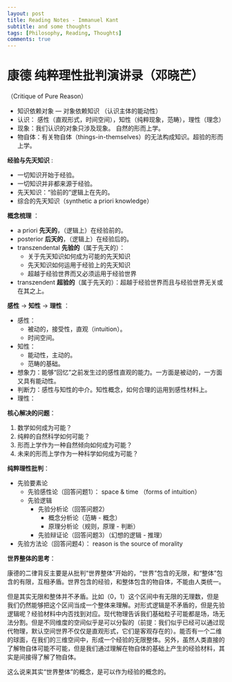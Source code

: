 ```yaml
---
layout: post
title: Reading Notes - Immanuel Kant
subtitle: and some thoughts
tags: [Philosophy, Reading, Thoughts]
comments: true
---
```


# 康德 纯粹理性批判演讲录（邓晓芒）

（Critique of Pure Reason）

* 知识依赖对象 — 对象依赖知识 （认识主体的能动性）
* 认识： 感性（直观形式，时间空间），知性（纯粹现象，范畴），理性（理念）
* 现象：我们认识的对象只涉及现象。 自然的形而上学。
* 物自体：有关物自体（things-in-themselves）的无法构成知识。超验的形而上学。

**经验与先天知识** :

* 一切知识开始于经验。
* 一切知识并非都来源于经验。
* 先天知识：“验前的”逻辑上在先的。
* 综合的先天知识（synthetic a priori knowledge）

**概念梳理** ：

* a priori **先天的**，（逻辑上）在经验前的。
* posterior **后天的**，（逻辑上）在经验后的。
* transzendental **先验的**（属于先天的）：
    * 关于先天知识如何成为可能的先天知识
    * 先天知识如何运用于经验上的先天知识
    * 超越于经验世界而又必须运用于经验世界
* transzendent **超验的**（属于先天的）：超越于经验世界而且与经验世界无关或在其之上。

**感性** -> **知性** -> **理性** ：

* 感性：
    * 被动的，接受性，直观（intuition）。
    * 时间空间。
* 知性：
    * 能动性，主动的。
    * 范畴的基础。
* 想象力：能够“回忆”之前发生过的感性直观的能力。一方面是被动的，一方面又具有能动性。
* 判断力：感性与知性的中介。知性概念，如何合理的运用到感性材料上。
* 理性：

**核心解决的问题**：

1. 数学如何成为可能？
2. 纯粹的自然科学如何可能？
3. 形而上学作为一种自然倾向如何成为可能？
4. 未来的形而上学作为一种科学如何成为可能？

**纯粹理性批判**：

* 先验要素论
    * 先验感性论（回答问题1）： space & time （forms of intuition）
    * 先验逻辑
        * 先验分析论（回答问题2）
            * 概念分析论（范畴 - 概念）
            * 原理分析论（规则，原理 - 判断）
        * 先验辩证论（回答问题3）（幻想的逻辑 - 推理）
* 先验方法论（回答问题4）： reason is the source of morality

**世界整体的思考**：

康德的二律背反主要是从批判“世界整体”开始的，“世界”包含的无限，和“整体”包含的有限，互相矛盾。世界包含的经验，和整体包含的物自体，不能由人类统一。

但是其实无限和整体并不矛盾。比如（0，1）这个区间中有无限的无理数，但是我们仍然能够把这个区间当成一个整体来理解。对形式逻辑是不矛盾的，但是先验逻辑呢？经验材料中内否找到对应。现代物理告诉我们基础粒子可能都是场，场无法分割。但是不同维度的空间似乎是可以分裂的（前提：我们似乎已经可以通过现代物理，默认空间世界不仅仅是直观形式，它们是客观存在的）。能否有一个二维的球面，在我们的三维空间中，形成一个经验的无限整体。另外，虽然人类直接的了解物自体可能不可能，但是我们通过理解在物自体的基础上产生的经验材料，其实是间接得了解了物自体。

这么说来其实“世界整体”的概念，是可以作为经验的概念的。
